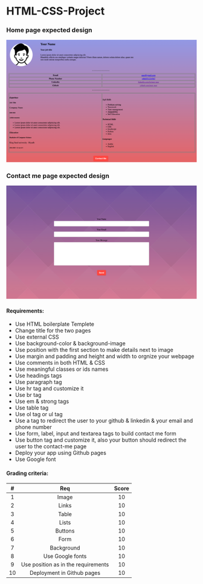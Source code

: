 



# HTML-CSS-Project

### Home page expected design

<img src="index-page.png" alt="webpage design"/>

### Contact me page expected design

<img src="contactMe-page.png" alt="webpage design"/>


#### Requirements:
- Use HTML boilerplate Templete
- Change title for the two pages
- Use external CSS
- Use background-color & background-image
- Use position with the first section to make details next to image
- Use margin and padding and height and width to orgnize your webpage
- Use comments in both HTML & CSS
- Use meaningful classes or ids names
- Use headings tags
- Use paragraph tag
- Use hr tag and customize it
- Use br tag
- Use em & strong tags
- Use table tag 
- Use ol tag or ul tag
- Use a tag to redirect the user to your github & linkedin & your email and phone number
- Use form, label, input and textarea tags to build contact me form
- Use button tag and customize it, also your button should redirect the user to the contact-me page
- Deploy your app using Github pages
- Use Google font

#### Grading criteria:

| # | Req | Score
| :---: | :---: |  :---: |
| 1 | Image  | 10
| 2 | Links   | 10
| 3 | Table   | 10
| 4 | Lists   | 10
| 5 | Buttons  | 10
| 6 | Form  | 10
| 7 | Background  | 10
| 8 | Use Google fonts  | 10
| 9 | Use position as in the requirements | 10
| 10 | Deployment in Github pages  | 10

